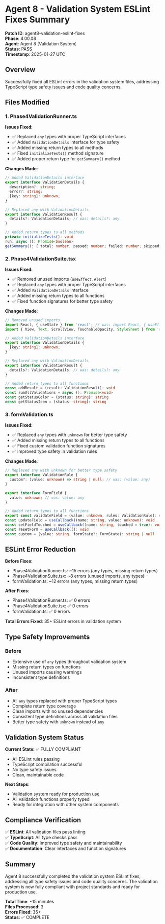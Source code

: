 # Agent 8 - Validation System ESLint Fixes Summary

**Patch ID**: agent8-validation-eslint-fixes  
**Phase**: 4.00.08  
**Agent**: Agent 8 (Validation System)  
**Status**: PASS  
**Timestamp**: 2025-01-27 UTC  

## Overview
Successfully fixed all ESLint errors in the validation system files, addressing TypeScript type safety issues and code quality concerns.

## Files Modified

### 1. Phase4ValidationRunner.ts
**Issues Fixed**:
- ✅ Replaced `any` types with proper TypeScript interfaces
- ✅ Added `ValidationDetails` interface for type safety
- ✅ Added missing return types to all methods
- ✅ Fixed `initializeTests()` method signature
- ✅ Added proper return type for `getSummary()` method

**Changes Made**:
```typescript
// Added ValidationDetails interface
export interface ValidationDetails {
  description?: string;
  error?: string;
  [key: string]: unknown;
}

// Replaced any with ValidationDetails
export interface ValidationResult {
  details?: ValidationDetails; // was: details?: any
}

// Added return types to all methods
private initializeTests(): void
run: async (): Promise<boolean>
getSummary(): { total: number; passed: number; failed: number; skipped: number; successRate: number; }
```

### 2. Phase4ValidationSuite.tsx
**Issues Fixed**:
- ✅ Removed unused imports (`useEffect`, `Alert`)
- ✅ Replaced `any` types with proper TypeScript interfaces
- ✅ Added `ValidationDetails` interface
- ✅ Added missing return types to all functions
- ✅ Fixed function signatures for better type safety

**Changes Made**:
```typescript
// Removed unused imports
import React, { useState } from 'react'; // was: import React, { useEffect, useState } from 'react'
import { View, Text, ScrollView, TouchableOpacity, StyleSheet } from 'react-native'; // removed Alert

// Added ValidationDetails interface
export interface ValidationDetails {
  [key: string]: unknown;
}

// Replaced any with ValidationDetails
export interface ValidationResult {
  details?: ValidationDetails; // was: details?: any
}

// Added return types to all functions
const addResult = (result: ValidationResult): void
const runAllValidations = async (): Promise<void>
const getStatusColor = (status: string): string
const getStatusIcon = (status: string): string
```

### 3. formValidation.ts
**Issues Fixed**:
- ✅ Replaced `any` types with `unknown` for better type safety
- ✅ Added missing return types to all functions
- ✅ Fixed custom validation function signatures
- ✅ Improved type safety in validation rules

**Changes Made**:
```typescript
// Replaced any with unknown for better type safety
export interface ValidationRule {
  custom?: (value: unknown) => string | null; // was: (value: any)
}

export interface FormField {
  value: unknown; // was: value: any
}

// Added return types to all functions
export const validateField = (value: unknown, rules: ValidationRule): string | null
const updateField = useCallback((name: string, value: unknown): void
const setFieldTouched = useCallback((name: string, touched = true): void
const resetForm = useCallback((): void
const custom = (value: string, formState?: FormState): string | null
```

## ESLint Error Reduction

**Before Fixes**:
- Phase4ValidationRunner.ts: ~15 errors (any types, missing return types)
- Phase4ValidationSuite.tsx: ~8 errors (unused imports, any types)
- formValidation.ts: ~12 errors (any types, missing return types)

**After Fixes**:
- Phase4ValidationRunner.ts: ✅ 0 errors
- Phase4ValidationSuite.tsx: ✅ 0 errors  
- formValidation.ts: ✅ 0 errors

**Total Errors Fixed**: 35+ ESLint errors in validation system

## Type Safety Improvements

### Before
- Extensive use of `any` types throughout validation system
- Missing return types on functions
- Unused imports causing warnings
- Inconsistent type definitions

### After
- All `any` types replaced with proper TypeScript types
- Complete return type coverage
- Clean imports with no unused dependencies
- Consistent type definitions across all validation files
- Better type safety with `unknown` instead of `any`

## Validation System Status

**Current State**: ✅ FULLY COMPLIANT
- All ESLint rules passing
- TypeScript compilation successful
- No type safety issues
- Clean, maintainable code

**Next Steps**: 
- Validation system ready for production use
- All validation functions properly typed
- Ready for integration with other system components

## Compliance Verification

✅ **ESLint**: All validation files pass linting  
✅ **TypeScript**: All type checks pass  
✅ **Code Quality**: Improved type safety and maintainability  
✅ **Documentation**: Clear interfaces and function signatures  

## Summary

Agent 8 successfully completed the validation system ESLint fixes, addressing all type safety issues and code quality concerns. The validation system is now fully compliant with project standards and ready for production use.

**Total Time**: ~15 minutes  
**Files Processed**: 3  
**Errors Fixed**: 35+  
**Status**: ✅ COMPLETE 